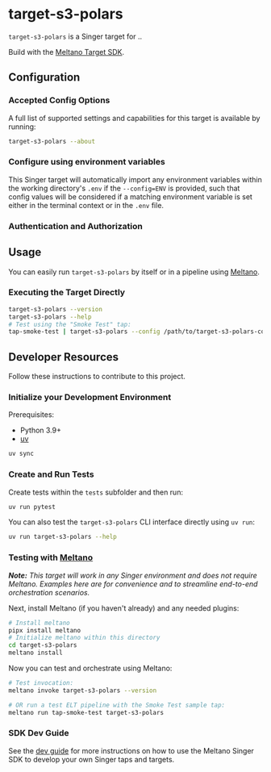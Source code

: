 # target-s3-polars

`target-s3-polars` is a Singer target for ..

Build with the [Meltano Target SDK](https://sdk.meltano.com).

<!--

Developer TODO: Update the below as needed to correctly describe the install procedure. For instance, if you do not have a PyPI repo, or if you want users to directly install from your git repo, you can modify this step as appropriate.

## Installation

Install from PyPI:

```bash
pipx install target-s3-polars
```

Install from GitHub:

```bash
pipx install git+https://github.com/ORG_NAME/target-s3-polars.git@main
```

-->

## Configuration

### Accepted Config Options

<!--
Developer TODO: Provide a list of config options accepted by the target.

This section can be created by copy-pasting the CLI output from:

```
target-s3-polars --about --format=markdown
```
-->

A full list of supported settings and capabilities for this
target is available by running:

```bash
target-s3-polars --about
```

### Configure using environment variables

This Singer target will automatically import any environment variables within the working directory's
`.env` if the `--config=ENV` is provided, such that config values will be considered if a matching
environment variable is set either in the terminal context or in the `.env` file.

### Authentication and Authorization

<!--
Developer TODO: If your target requires special access on the destination system, or any special authentication requirements, provide those here.
-->

## Usage

You can easily run `target-s3-polars` by itself or in a pipeline using [Meltano](https://meltano.com/).

### Executing the Target Directly

```bash
target-s3-polars --version
target-s3-polars --help
# Test using the "Smoke Test" tap:
tap-smoke-test | target-s3-polars --config /path/to/target-s3-polars-config.json
```

## Developer Resources

Follow these instructions to contribute to this project.

### Initialize your Development Environment

Prerequisites:

- Python 3.9+
- [uv](https://docs.astral.sh/uv/)

```bash
uv sync
```

### Create and Run Tests

Create tests within the `tests` subfolder and
then run:

```bash
uv run pytest
```

You can also test the `target-s3-polars` CLI interface directly using `uv run`:

```bash
uv run target-s3-polars --help
```

### Testing with [Meltano](https://meltano.com/)

_**Note:** This target will work in any Singer environment and does not require Meltano.
Examples here are for convenience and to streamline end-to-end orchestration scenarios._

<!--
Developer TODO:
Your project comes with a custom `meltano.yml` project file already created. Open the `meltano.yml` and follow any "TODO" items listed in
the file.
-->

Next, install Meltano (if you haven't already) and any needed plugins:

```bash
# Install meltano
pipx install meltano
# Initialize meltano within this directory
cd target-s3-polars
meltano install
```

Now you can test and orchestrate using Meltano:

```bash
# Test invocation:
meltano invoke target-s3-polars --version

# OR run a test ELT pipeline with the Smoke Test sample tap:
meltano run tap-smoke-test target-s3-polars
```

### SDK Dev Guide

See the [dev guide](https://sdk.meltano.com/en/latest/dev_guide.html) for more instructions on how to use the Meltano Singer SDK to
develop your own Singer taps and targets.
